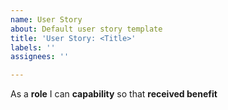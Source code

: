 ```yaml
---
name: User Story
about: Default user story template
title: 'User Story: <Title>'
labels: ''
assignees: ''

---
```


As a **role** I can **capability** so that **received benefit**
